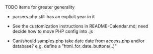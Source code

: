 TODO items for greater generality

- parsers.php still has an explicit year in it

- See the customization instructions in README-Calendar.md; need decide how to move PHP config into .js

- Can/should samples.php take date date from access.php and/or database? e.g. define a "html_for_date_buttons(..)"
